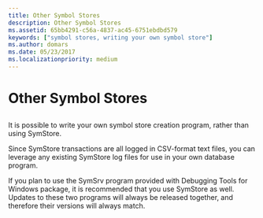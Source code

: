 ```yaml
---
title: Other Symbol Stores
description: Other Symbol Stores
ms.assetid: 65bb4291-c56a-4837-ac45-6751ebdbd579
keywords: ["symbol stores, writing your own symbol store"]
ms.author: domars
ms.date: 05/23/2017
ms.localizationpriority: medium
---
```


# Other Symbol Stores


## <span id="ddk_using_other_symbol_stores_dbg"></span><span id="DDK_USING_OTHER_SYMBOL_STORES_DBG"></span>


It is possible to write your own symbol store creation program, rather than using SymStore.

Since SymStore transactions are all logged in CSV-format text files, you can leverage any existing SymStore log files for use in your own database program.

If you plan to use the SymSrv program provided with Debugging Tools for Windows package, it is recommended that you use SymStore as well. Updates to these two programs will always be released together, and therefore their versions will always match.

 

 





